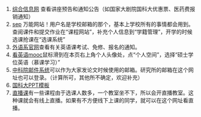 1. [综合信息网](https://onestop.ucas.edu.cn/) 
查看讲座预告和通知公告（如国家大剧院国科大优惠票、医药费报销通知）
2. [sep](https://sep.ucas.ac.cn/) 万能网站！用户名是学校邮箱的那个，基本上学校所有的事情都会用到。查阅课件和提交作业在“课程网站”，补充个人信息到“学籍管理”，开学的时候选课抢课在“选课系统”
3. [外语系官网](https://foreign.ucas.ac.cn/index.php/zh-cn/ggkc/jwxx)查看有关英语课考试、免修、报名的通知。
4. [看英语mooc](http://mooc.ucas.edu.cn/portal)鼠标滑到在本页右上角个人头像处，点“个人空间”，选择“硕士学位英语（慕课学习）”
5. [中科院邮件系统](https://mail.cstnet.cn/)可以作为大家发论文时候使用的邮箱。研究所的邮箱在这个网址也可以登录。（计算所可，其他所不确定，欢迎补充）
6. [国科大PPT模板](https://onestop.ucas.edu.cn/Home/Info/e1e7b553-14c1-42f3-910a-88d25ebf9c48)
7. [直播课](https://ucas.smartclass.cn/bit/default.aspx)有一些课程由于选课人数多，一个教室坐不下，所以会开直播教室。这种课就会有线上直播。如果有不方便线下上课的同学，就可以在这个网址看直播。